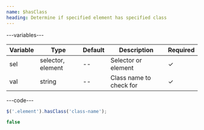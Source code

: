 ```yaml
---
name: $hasClass
heading: Determine if specified element has specified class
---
```


---variables---

| Variable | Type              | Default | Description             | Required |
| -------- | ----------------- | ------- | ----------------------- | -------- |
| sel      | selector, element | --      | Selector or element     | &#10003; |
| val      | string            | --      | Class name to check for | &#10003; |

---code---

```javascript
$('.element').hasClass('class-name');
```

```javascript
false
```